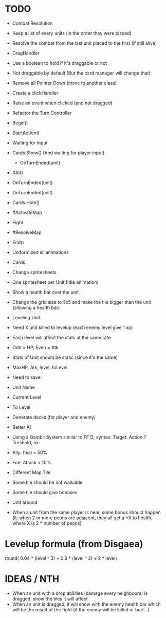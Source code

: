 TODO
====

* Combat Resolution
 * Keep a list of every units (in the order they were placed)
 * Resolve the combat from the last unit placed to the first (if still alive)

* DragHandler
 * Use a boolean to hold if it's draggable or not
  * Not draggable by default (But the card manager will change that)
 * Remove all Pointer Down (move to another class)

* Create a clickHandler
 * Raise an event when clicked (and not dragged)

* Refactor the Turn Controller
 * Begin()
 * StartAction()
 * Waiting for Input
  * Cards.Show() (And waiting for player input)
    * OnTurnEnded(unit)
  * #AI()
   * OnTurnEnded(unit)
 * OnTurnEnded(unit)
 * Cards.Hide()
 * #ActivateMap
 * Fight
 * #ResolveMap
 * End()
 
* Uniformized all animations
 * Cards

* Change spritesheets
 * One spritesheet per Unit (Idle animation)
 
* Show a health bar over the unit
 * Change the grid size to 5x5 and make the tile bigger than the unit (allowing a health bar)
 
* Leveling Unit
 * Need X unit killed to levelup (each enemy level give 1 xp)
 * Each level will affect the stats at the same rate
  * Odd = HP, Even = Atk
 * Stats of Unit should be static (since it's the same)
  * MaxHP, Atk, level, toLevel
 * Need to save:
  * Unit Name
  * Current Level
  * To Level
  
* Generate decks (for player and enemy)

* Better AI
 * Using a Gambit System similar to FF12, syntax: Target: Action ? Treshold, ex:
  * Ally: heal < 50%
  * Foe: Attack < 10%
  
* Different Map Tile
 * Some tile should be not walkable
 * Some tile should give bonuses
 
* Unit around
 * When a unit from the same player is near, some bonus should happen (it: when 2 or more peons are adjacent, they all get a +X to health, where X is 2 * number of peons)

Levelup formula (from Disgaea)
==============================

round( 0.04 * (level ^ 3) + 0.8 * (level ^ 2) + 2 * level)

IDEAS / NTH
===========

* When an unit with a drop abilities (damage every neighboors) is dragged, show the tiles it will affect
* When an unit is dragged, it will show with the enemy health bar which will be the result of the fight (if the enemy will be killed or hurt...)
